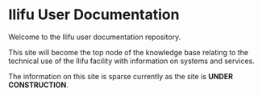 Ilifu User Documentation
========================

Welcome to the Ilifu user documentation repository.

This site will become the top node of the knowledge base relating to the technical use of the Ilifu facility with information on systems and services.

The information on this site is sparse currently as the site is **UNDER CONSTRUCTION**.

